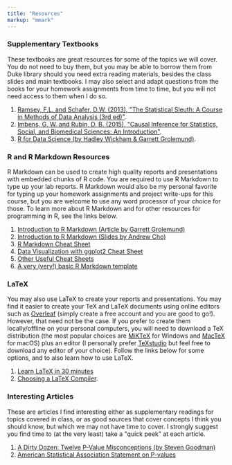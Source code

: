 ```yaml
---
title: "Resources"
markup: "mmark"
---
```


### Supplementary Textbooks

These textbooks are great resources for some of the topics we will cover. You do not need to buy them, but you may be able to borrow them from Duke library should you need extra reading materials, besides the class slides and main textbooks. I may also select and adapt questions from the books for your homework assignments from time to time, but you will not need access to them when I do so.

1. [Ramsey, F.L. and Schafer, D.W. (2013), "The Statistical Sleuth: A Course in Methods of Data Analysis (3rd ed)"](https://www.amazon.com/Statistical-Sleuth-Course-Methods-Analysis/dp/1133490670).
2. [Imbens, G. W. and Rubin, D. B. (2015), "Causal Inference for Statistics, Social, and Biomedical Sciences: An Introduction"](https://www.amazon.com/gp/product/0521885884/ref=ppx_yo_dt_b_asin_title_o05_s00?ie=UTF8&psc=1).
3. [R for Data Science (by Hadley Wickham & Garrett Grolemund)](https://r4ds.had.co.nz).

### R and R Markdown Resources

R Markdown can be used to create high quality reports and presentations with embedded chunks of R code. You are required to use R Markdown to type up your lab reports. R Markdown would also be my personal favorite for typing up your homework assignments and project write-ups for this course, but you are welcome to use any word processor of your choice for those. To learn more about R Markdown and for other resources for programming in R, see the links below. 


1. [Introduction to R Markdown (Article by Garrett Grolemund)](https://rmarkdown.rstudio.com/articles_intro.html)
2. [Introduction to R Markdown (Slides by Andrew Cho)](http://rpubs.com/andrew-cho/303981)
3. [R Markdown Cheat Sheet](https://www.rstudio.com/wp-content/uploads/2015/02/rmarkdown-cheatsheet.pdf)
4. [Data Visualization with ggplot2 Cheat Sheet](https://www.rstudio.com/wp-content/uploads/2016/11/ggplot2-cheatsheet-2.1.pdf)
5. [Other Useful Cheat Sheets](https://www.rstudio.com/resources/cheatsheets/#import)
6. [A very (very!) basic R Markdown template](https://ids-702-f20.github.io/Course-Website/hw/resources/Report.Rmd)

### LaTeX

You may also use LaTeX to create your reports and presentations. You may find it easier to create your TeX and LaTeX documents using online editors such as [Overleaf](https://www.overleaf.com) (simply create a free account and you are good to go!). However, that need not be the case. If you prefer to create them locally/offline on your personal computers, you will need to download a TeX distribution (the most popular choices are [MiKTeX](https://miktex.org/download) for Windows and [MacTeX](http://www.tug.org/mactex/) for macOS) plus an editor (I personally prefer [TeXstudio](https://www.texstudio.org) but feel free to download any editor of your choice). Follow the links below for some options, and to also learn how to use LaTeX.

1. [Learn LaTeX in 30 minutes](https://www.overleaf.com/learn/latex/Learn_LaTeX_in_30_minutes)
2. [Choosing a LaTeX Compiler](https://www.overleaf.com/learn/latex/Choosing_a_LaTeX_Compiler).

### Interesting Articles

These are articles I find interesting either as supplementary readings for topics covered in class, or as good sources that cover concepts I think you should know, but which we may not have time to cover. I strongly suggest you find time to (at the very least) take a "quick peek" at each article.

1. [A Dirty Dozen: Twelve P-Value Misconceptions (by Steven Goodman)](https://www.sciencedirect.com/science/article/pii/S0037196308000620)
2. [American Statistical Association Statement on P-values](https://www.amstat.org//asa/files/pdfs/P-ValueStatement.pdf)